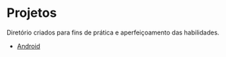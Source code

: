 # Projetos
 Diretório criados para fins de prática e aperfeiçoamento das habilidades. 

<ul>
 <li><a href="https://llucasbrasil.github.io/Projetos/site-android/index.html">Android</a></li>
 
 </ul>
